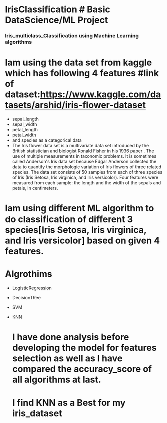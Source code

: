 # IrisClassification  # Basic DataScience/ML Project
### Iris_multiclass_Classification using Machine Learning algorithms
# Iam using the data set from kaggle which has following 4 features  #link of dataset:https://www.kaggle.com/datasets/arshid/iris-flower-dataset
- sepal_length
- sepal_width
- petal_length
- petal_width
- and species as a categorical data
- The Iris flower data set is a multivariate data set introduced by the British statistician and biologist Ronald Fisher in his 1936 paper . The use of multiple measurements in taxonomic problems. It is sometimes called Anderson's Iris data set because Edgar Anderson collected the data to quantify the morphologic variation of Iris flowers of three related species. The data set consists of 50 samples from each of three species of Iris (Iris Setosa, Iris virginica, and Iris versicolor). Four features were measured from each sample: the length and the width of the sepals and petals, in centimeters.



# Iam using different ML algorithm to do classification of different 3 species[Iris Setosa, Iris virginica, and Iris versicolor] based on given 4 features.
# Algrothims
- LogisticRegression
- DecisionTRee
- SVM
- KNN

  # I have done analysis before developing the model for features selection as well as I have compared  the accuracy_score of all algorithms at last.
  # I find KNN as a Best for my iris_dataset

